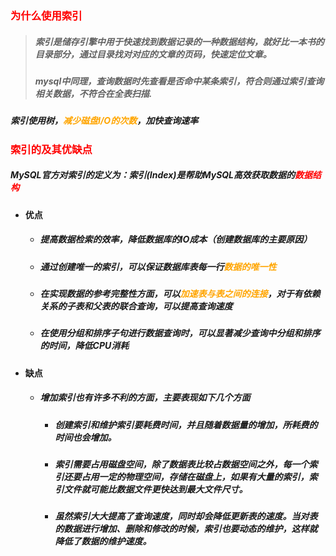### <font color='red'>为什么使用索引</font>



> ##### 	索引是储存引擎中用于快速找到数据记录的一种数据结构，就好比一本书的目录部分，通过目录找对对应的文章的页码，快速定位文章。
>
> ##### 	mysql中同理，查询数据时先查看是否命中某条索引，符合则通过索引查询相关数据，不符合在全表扫描.



##### 索引使用树，<font color='orange'>减少磁盘I/O的次数</font>，加快查询速率





### <font color='red'>索引的及其优缺点</font>



##### MySQL官方对索引的定义为：索引(Index)是帮助MySQL高效获取数据的<font color='red'>数据结构</font> 



- #### 优点

  - ##### 提高数据检索的效率，降低数据库的IO成本（创建数据库的主要原因）

  - ##### 通过创建唯一的索引，可以保证数据库表每一行<font color='orange'>数据的唯一性</font>

  - ##### 在实现数据的参考完整性方面，可以<font color='orange'>加速表与表之间的连接</font>，对于有依赖关系的子表和父表的联合查询，可以提高查询速度

  - ##### 在使用分组和排序子句进行数据查询时，可以显著减少查询中分组和排序的时间，降低CPU消耗
  
- #### 缺点

  - ##### 增加索引也有许多不利的方面，主要表现如下几个方面

    - ##### 创建索引和维护索引要耗费时间，并且随着数据量的增加，所耗费的时间也会增加。

    - ##### 索引需要占用磁盘空间，除了数据表比较占数据空间之外，每一个索引还要占用一定的物理空间，存储在磁盘上，如果有大量的索引，索引文件就可能比数据文件更快达到最大文件尺寸。

    - ##### 虽然索引大大提高了查询速度，同时却会降低更新表的速度。当对表的数据进行增加、删除和修改的时候，索引也要动态的维护，这样就降低了数据的维护速度。
